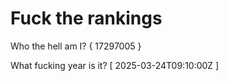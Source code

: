 # Fuck the rankings

Who the hell am I?
{ 17297005 }

What fucking year is it?
[ 2025-03-24T09:10:00Z ]
